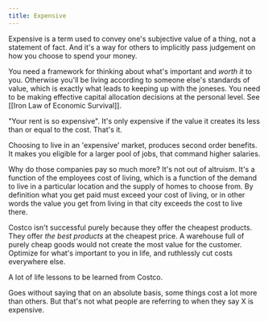 ```yaml
---
title: Expensive
---
```


Expensive is a term used to convey one's subjective value of a thing, not a statement of fact.  And it's a way for others to implicitly pass judgement on how you choose to spend your money. 

You need a framework for thinking about what's important and *worth it* to you.  Otherwise you'll be living according to someone else's standards of value, which is exactly what leads to keeping up with the joneses. You need to be making effective capital allocation decisions at the personal level. See [[Iron Law of Economic Survival]]. 

"Your rent is so expensive". It's only expensive if the value it creates its less than or equal to the cost. That's it. 

Choosing to live in an 'expensive' market, produces second order benefits. It makes you eligible for a larger pool of jobs, that command higher salaries. 

Why do those companies pay so much more? It's not out of altruism. It's a function of the employees cost of living, which is a function of the demand to live in a particular location and the supply of homes to choose from. By definition what you get paid must exceed your cost of living, or in other words the value you get from living in that city exceeds the cost to live there. 

Costco isn't successful purely because they offer the cheapest products. They offer *the best products* at the cheapest price. A warehouse full of purely cheap goods would not create the most value for the customer. Optimize for what's important to you in life, and ruthlessly cut costs everywhere else.  

A lot of life lessons to be learned from Costco. 

Goes without saying that on an absolute basis, some things cost a lot more than others. But that's not what people are referring to when they say X is expensive. 

